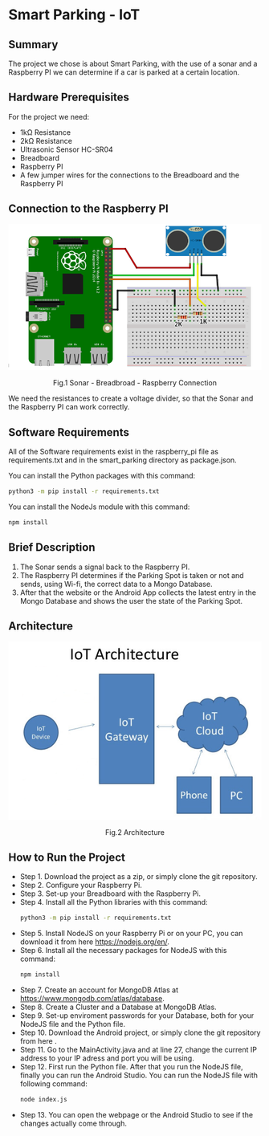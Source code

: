 # Smart Parking - IoT

## Summary

The project we chose is about Smart Parking, with the use of a sonar and a Raspberry PI we can determine if a car is parked at a certain location.

## Hardware Prerequisites

For the project we need:

- 1kΩ Resistance
- 2kΩ Resistance
- Ultrasonic Sensor HC-SR04
- Breadboard
- Raspberry PI
- A few jumper wires for the connections to the Breadboard and the Raspberry PI

## Connection to the Raspberry PI

<p align = "center">
	<img src = "./img/raspi.png">
</p>
<p align = "center">
	Fig.1 Sonar - Breadbroad - Raspberry Connection
</p>

We need the resistances to create a voltage divider, so that the Sonar and the Raspberry PI can work correctly.

## Software Requirements

All of the Software requirements exist in the raspberry_pi file as requirements.txt and in the smart_parking directory as package.json. 

You can install the Python packages with this command:

```bash
python3 -m pip install -r requirements.txt
```

You can install the NodeJs module with this command:

```bash
npm install
```

## Brief Description
1. The Sonar sends a signal back to the Raspberry PI.
2. The Raspberry PI determines if the Parking Spot is taken or not and sends, using Wi-fi, the correct data to a Mongo Database.
3. After that the website or the Android App collects the latest entry in the Mongo Database and shows the user the state of the Parking Spot.


## Architecture

<p align = "center">
	<img src = "./img/iot-architecture.png">
</p>
<p align = "center">
	Fig.2 Architecture
</p>


## How to Run the Project

- Step 1. Download the project as a zip, or simply clone the git repository.
- Step 2. Configure your Raspberry Pi.
- Step 3. Set-up your Breadboard with the Raspberry Pi.
- Step 4. Install all the Python libraries with this command: 
	```bash
	python3 -m pip install -r requirements.txt
	```
- Step 5. Install NodeJS on your Raspberry Pi or on your PC, you can download it from here https://nodejs.org/en/.
- Step 6. Install all the necessary packages for NodeJS with this command:
	```bash
	npm install
	```
- Step 7. Create an account for MongoDB Atlas at https://www.mongodb.com/atlas/database.
- Step 8. Create a Cluster and a Database at MongoDB Atlas.
- Step 9. Set-up enviroment passwords for your Database, both for your NodeJS file and the Python file.
- Step 10. Download the Android project, or simply clone the git repository from here .
- Step 11. Go to the MainActivity.java and at line 27, change the current IP address to your IP adress and port you will be using.
- Step 12. First run the Python file. After that you run the NodeJS file, finally you can run the Android Studio. You can run the NodeJS file with following command:
	```bash
	node index.js
	```
- Step 13. You can open the webpage or the Android Studio to see if the changes actually come through.
